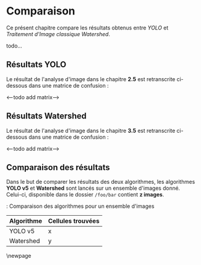 # Comparaison

Ce présent chapitre compare les résultats obtenus entre *YOLO* et *Traitement d'Image classique Watershed*.

todo...

## Résultats YOLO

Le résultat de l'analyse d'image dans le chapitre **2.5** est retranscrite ci-dessous
dans une matrice de confusion :

<--todo add matrix-->

## Résultats Watershed

Le résultat de l'analyse d'image dans le chapitre **3.5** est retranscrite ci-dessous
dans une matrice de confusion :

<--todo add matrix-->

## Comparaison des résultats

Dans le but de comparer les résultats des deux algorithmes,
les algorithmes **YOLO v5** et **Watershed** sont lancés sur un ensemble d'images donné.
Celui-ci, disponible dans le dossier `/foo/bar` contient **z images**.

: Comparaison des algorithmes pour un ensemble d'images

| Algorithme | Cellules trouvées |
|------------|-------------------|
| YOLO v5    | x                 |
| Watershed  | y                 |

\newpage
